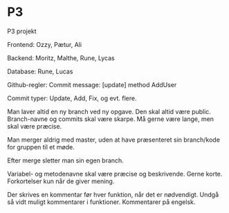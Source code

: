 # P3
P3 projekt

Frontend: Ozzy, Pætur, Ali

Backend: Moritz, Malthe, Rune, Lycas 

Database: Rune, Lucas



Github-regler:
Commit message: [update] method AddUser


Commit typer: Update, Add, Fix, og evt. flere.

Man laver altid en ny branch ved ny opgave. Den skal altid være public. Branch-navne og commits skal være skarpe. Må gerne være lange, men skal være præcise. 

Man merger aldrig med master, uden at have præsenteret sin branch/kode for gruppen til et møde. 

Efter merge sletter man sin egen branch.

Variabel- og metodenavne skal være præcise og beskrivende. Gerne korte. Forkortelser kun når de giver mening.

Der skrives en kommentar før hver funktion, når det er nødvendigt. Undgå så vidt muligt kommentarer i funktioner. Kommentarer på engelsk.


